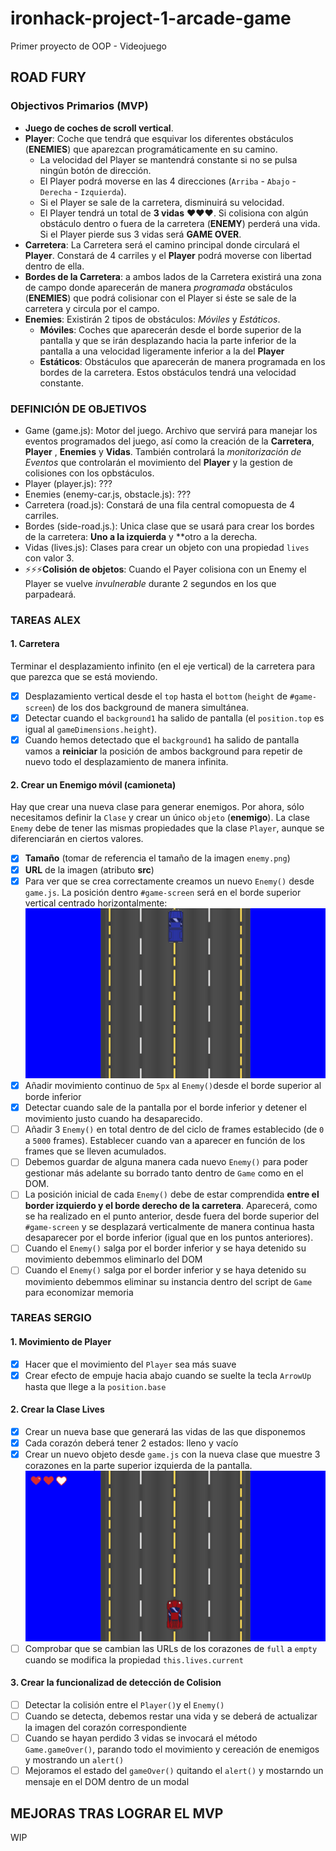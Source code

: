 # ironhack-project-1-arcade-game
Primer proyecto de OOP - Videojuego

## ROAD FURY

### Objectivos Primarios (MVP)

- **Juego de coches de scroll vertical**.
- **Player**: Coche que tendrá que esquivar los diferentes obstáculos (**ENEMIES**) que aparezcan programáticamente en su camino.
  - La velocidad del Player se mantendrá constante si no se pulsa ningún botón de dirección. 
  - El Player podrá moverse en las 4 direcciones (`Arriba` - `Abajo` -`Derecha` - `Izquierda`).
  - Si el Player se sale de la carretera, disminuirá su velocidad.
  - El Player tendrá un total de **3 vidas** ❤️❤️❤️. Si colisiona con algún obstáculo dentro o fuera de la carretera (**ENEMY**) perderá una vida. Si el Player pierde sus 3 vidas será **GAME OVER**.
- **Carretera**: La Carretera será el camino principal donde circulará el **Player**. Constará de 4 carriles y el **Player** podrá moverse con libertad dentro de ella.
- **Bordes de la Carretera**: a ambos lados de la Carretera existirá una zona de campo donde aparecerán de manera _programada_ obstáculos (**ENEMIES**) que podrá colisionar con el Player si éste se sale de la carretera y circula por el campo. 
- **Enemies**:  Existirán 2 tipos de obstáculos: _Móviles_ y _Estáticos_.
  - **Móviles**: Coches que aparecerán desde el borde superior de la pantalla y que se irán desplazando hacia la parte inferior de la pantalla a una velocidad ligeramente inferior a la del **Player** 
  - **Estáticos**: Obstáculos que aparecerán de manera programada en los bordes de la carretera. Estos obstáculos tendrá una velocidad constante.

### DEFINICIÓN DE OBJETIVOS

- Game (game.js): Motor del juego. Archivo que servirá para manejar los eventos programados del juego, así como la creación de la **Carretera**, **Player** , **Enemies** y **Vidas**. También controlará la _monitorización de Eventos_ que controlarán el movimiento del **Player** y la gestion de colisiones con los opbstáculos.
- Player (player.js): ???
- Enemies (enemy-car.js, obstacle.js): ???
- Carretera (road.js): Constará de una fila central comopuesta de 4 carriles.
- Bordes (side-road.js.): Unica clase que se usará para crear los bordes de la carretera: **Uno a la izquierda** y **otro a la derecha. 
- Vidas (lives.js): Clases para crear un objeto con una propiedad `lives` con valor 3. 
- ⚡⚡⚡**Colisión de objetos**: Cuando el Payer colisiona con un Enemy el Player se vuelve _invulnerable_ durante 2 segundos en los que parpadeará. 
### TAREAS ALEX

#### 1. Carretera
Terminar el desplazamiento infinito (en el eje vertical) de la carretera para que parezca que se está moviendo.

- [x] Desplazamiento vertical desde el `top` hasta el `bottom` (`height` de `#game-screen`) de los dos background de manera simultánea.
- [x] Detectar cuando el `background1` ha salido de pantalla (el `position.top` es igual al `gameDimensions.height`).
- [x] Cuando hemos detectado que el `background1` ha salido de pantalla vamos a **reiniciar** la posición de ambos background para repetir de nuevo todo el desplazamiento de manera infinita. 

#### 2. Crear un Enemigo móvil (camioneta)
Hay que crear una nueva clase para generar enemigos. Por ahora, sólo necesitamos definir la `Clase` y crear un único `objeto` (**enemigo**).
La clase `Enemy` debe de tener las mismas propiedades que la clase `Player`, aunque se diferenciarán en ciertos valores.

- [x] **Tamaño** (tomar de referencia el tamaño de la imagen `enemy.png`)
- [x] **URL** de la imagen (atributo **src**)
- [x] Para ver que se crea correctamente creamos un nuevo `Enemy()` desde `game.js`. La posición dentro `#game-screen` será en el borde superior vertical centrado horizontalmente:
![Enemy position](./images/images-readme/enemy-position.jpg)
- [x] Añadir movimiento continuo de `5px` al `Enemy()`desde el borde superior al borde inferior
- [x] Detectar cuando sale de la pantalla por el borde inferior y detener el movimiento justo cuando ha desaparecido.
- [ ] Añadir 3 `Enemy()` en total dentro de del ciclo de frames establecido (de `0` a `5000` frames). Establecer cuando van a aparecer en función de los frames que se lleven acumulados.
- [ ] Debemos guardar de alguna manera cada nuevo `Enemy()` para poder gestionar más adelante su borrado tanto dentro de `Game` como en el DOM.
- [ ] La posición inicial de cada `Enemy()` debe de estar comprendida **entre el border izquierdo y el borde derecho de la carretera**. Aparecerá, como se ha realizado en el punto anterior, desde fuera del borde superior del `#game-screen` y se desplazará verticalmente de manera continua hasta desaparecer por el borde inferior (igual que en los puntos anteriores).
- [ ] Cuando el `Enemy()` salga por el border inferior y se haya detenido su movimiento debemmos eliminarlo del DOM
- [ ] Cuando el `Enemy()` salga por el border inferior y se haya detenido su movimiento debemmos eliminar su instancia dentro del script de `Game` para economizar memoria

### TAREAS SERGIO

#### 1. Movimiento de Player
- [x] Hacer que el movimiento del `Player` sea más suave
- [x] Crear efecto de empuje hacia abajo cuando se suelte la tecla `ArrowUp` hasta que llege a la `position.base`

#### 2. Crear la Clase Lives
- [x] Crear un nueva base que generará las vidas de las que disponemos
- [x] Cada corazón deberá tener 2 estados: lleno y vacío
- [x] Crear un nuevo objeto desde `game.js` con la nueva clase que muestre 3 corazones en la parte superior izquierda de la pantalla.
![Lives position](./images/images-readme/lives-position.jpg)
- [ ] Comprobar que se cambian las URLs de los corazones de `full` a `empty` cuando se modifica la propiedad `this.lives.current`

#### 3. Crear la funcionalizad de detección de Colision 
- [ ] Detectar la colisión entre el `Player()`y el `Enemy()`
- [ ] Cuando se detecta, debemos restar una vida y se deberá de actualizar la imagen del corazón correspondiente
- [ ] Cuando se hayan perdido 3 vidas se invocará el método `Game.gameOver()`, parando todo el movimiento y cereación de enemigos y mostrando un `alert()`
- [ ] Mejoramos el estado del `gameOver()` quitando el `alert()` y mostarndo un mensaje en el DOM dentro de un modal

## MEJORAS TRAS LOGRAR EL MVP

WIP